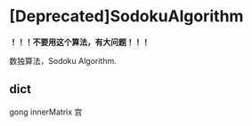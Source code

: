 # [Deprecated]SodokuAlgorithm

**！！！不要用这个算法，有大问题！！！**

数独算法，Sodoku Algorithm.

## dict
gong innerMatrix 宫
